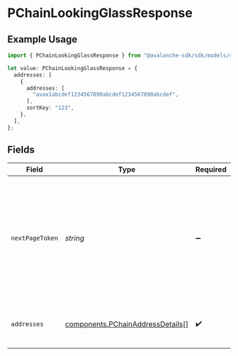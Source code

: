 # PChainLookingGlassResponse

## Example Usage

```typescript
import { PChainLookingGlassResponse } from "@avalanche-sdk/sdk/models/components";

let value: PChainLookingGlassResponse = {
  addresses: [
    {
      addresses: [
        "avax1abcdef1234567890abcdef1234567890abcdef",
      ],
      sortKey: "123",
    },
  ],
};
```

## Fields

| Field                                                                                                                                  | Type                                                                                                                                   | Required                                                                                                                               | Description                                                                                                                            |
| -------------------------------------------------------------------------------------------------------------------------------------- | -------------------------------------------------------------------------------------------------------------------------------------- | -------------------------------------------------------------------------------------------------------------------------------------- | -------------------------------------------------------------------------------------------------------------------------------------- |
| `nextPageToken`                                                                                                                        | *string*                                                                                                                               | :heavy_minus_sign:                                                                                                                     | A token, which can be sent as `pageToken` to retrieve the next page. If this field is omitted or empty, there are no subsequent pages. |
| `addresses`                                                                                                                            | [components.PChainAddressDetails](../../models/components/pchainaddressdetails.md)[]                                                   | :heavy_check_mark:                                                                                                                     | List of addresses that match provided criteria.                                                                                        |